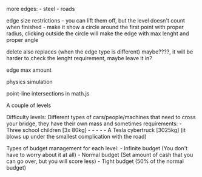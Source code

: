 


more edges:
    - steel
    - roads


edge size restrictions - you can lift them off, but the level doesn't count when finished - make it show a circle around the first point with proper radius, clicking outside the circle will make the edge with max lenght and proper angle

delete also replaces (when the edge type is different) maybe????, it will be harder to check the lenght requirement, maybe leave it in?

edge max amount

physics simulation

point-line intersections in math.js










A couple of levels

Difficulty levels: Different types of cars/people/machines that need to cross your bridge, they have their own mass and sometimes requirements:
    - Three school children [3x 80kg]
    - 
    - 
    - 
    - 
    - A Tesla cybertruck [3025kg] (it blows up under the smallest complication with the road)

Types of budget management for each level:
    - Infinite budget (You don't have to worry about it at all)
    - Normal budget (Set amount of cash that you can go over, but you will score less)
    - Tight budget (50% of the normal budget)





